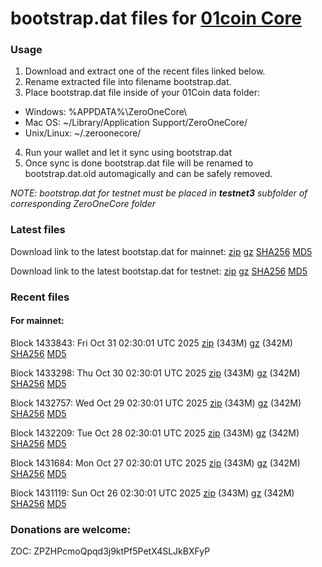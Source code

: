 # bootstrap.dat files for [01coin Core](https://01coin.io)

### Usage

1. Download and extract one of the recent files linked below.
2. Rename extracted file into filename bootstrap.dat.
3. Place bootstrap.dat file inside of your 01Coin data folder:
 - Windows: %APPDATA%\ZeroOneCore\
 - Mac OS: ~/Library/Application Support/ZeroOneCore/
 - Unix/Linux: ~/.zeroonecore/
4. Run your wallet and let it sync using bootstrap.dat
5. Once sync is done bootstrap.dat file will be renamed to bootstrap.dat.old automagically and can be safely removed.

_NOTE: bootstrap.dat for testnet must be placed in **testnet3** subfolder of corresponding ZeroOneCore folder_

### Latest files
Download link to the latest bootstap.dat for mainnet: [zip](https://files.01coin.io/mainnet/bootstrap.dat.zip) [gz](https://files.01coin.io/mainnet/bootstrap.dat.tar.gz) [SHA256](https://files.01coin.io/mainnet/sha256.txt) [MD5](https://files.01coin.io/mainnet/md5.txt)

Download link to the latest bootstap.dat for testnet: [zip](https://files.01coin.io/testnet/bootstrap.dat.zip) [gz](https://files.01coin.io/testnet/bootstrap.dat.tar.gz) [SHA256](https://files.01coin.io/testnet/sha256.txt) [MD5](https://files.01coin.io/testnet/md5.txt)

### Recent files

#### For mainnet:

Block 1433843: Fri Oct 31 02:30:01 UTC 2025 [zip](https://files.01coin.io/mainnet/2025-10-31/bootstrap.dat.zip) (343M) [gz](https://files.01coin.io/mainnet/2025-10-31/bootstrap.dat.tar.gz) (342M) [SHA256](https://files.01coin.io/mainnet/2025-10-31/sha256.txt) [MD5](https://files.01coin.io/mainnet/2025-10-31/md5.txt)

Block 1433298: Thu Oct 30 02:30:01 UTC 2025 [zip](https://files.01coin.io/mainnet/2025-10-30/bootstrap.dat.zip) (343M) [gz](https://files.01coin.io/mainnet/2025-10-30/bootstrap.dat.tar.gz) (342M) [SHA256](https://files.01coin.io/mainnet/2025-10-30/sha256.txt) [MD5](https://files.01coin.io/mainnet/2025-10-30/md5.txt)

Block 1432757: Wed Oct 29 02:30:01 UTC 2025 [zip](https://files.01coin.io/mainnet/2025-10-29/bootstrap.dat.zip) (343M) [gz](https://files.01coin.io/mainnet/2025-10-29/bootstrap.dat.tar.gz) (342M) [SHA256](https://files.01coin.io/mainnet/2025-10-29/sha256.txt) [MD5](https://files.01coin.io/mainnet/2025-10-29/md5.txt)

Block 1432209: Tue Oct 28 02:30:01 UTC 2025 [zip](https://files.01coin.io/mainnet/2025-10-28/bootstrap.dat.zip) (343M) [gz](https://files.01coin.io/mainnet/2025-10-28/bootstrap.dat.tar.gz) (342M) [SHA256](https://files.01coin.io/mainnet/2025-10-28/sha256.txt) [MD5](https://files.01coin.io/mainnet/2025-10-28/md5.txt)

Block 1431684: Mon Oct 27 02:30:01 UTC 2025 [zip](https://files.01coin.io/mainnet/2025-10-27/bootstrap.dat.zip) (343M) [gz](https://files.01coin.io/mainnet/2025-10-27/bootstrap.dat.tar.gz) (342M) [SHA256](https://files.01coin.io/mainnet/2025-10-27/sha256.txt) [MD5](https://files.01coin.io/mainnet/2025-10-27/md5.txt)

Block 1431119: Sun Oct 26 02:30:01 UTC 2025 [zip](https://files.01coin.io/mainnet/2025-10-26/bootstrap.dat.zip) (343M) [gz](https://files.01coin.io/mainnet/2025-10-26/bootstrap.dat.tar.gz) (342M) [SHA256](https://files.01coin.io/mainnet/2025-10-26/sha256.txt) [MD5](https://files.01coin.io/mainnet/2025-10-26/md5.txt)


### Donations are welcome:

ZOC: ZPZHPcmoQpqd3j9ktPf5PetX4SLJkBXFyP
